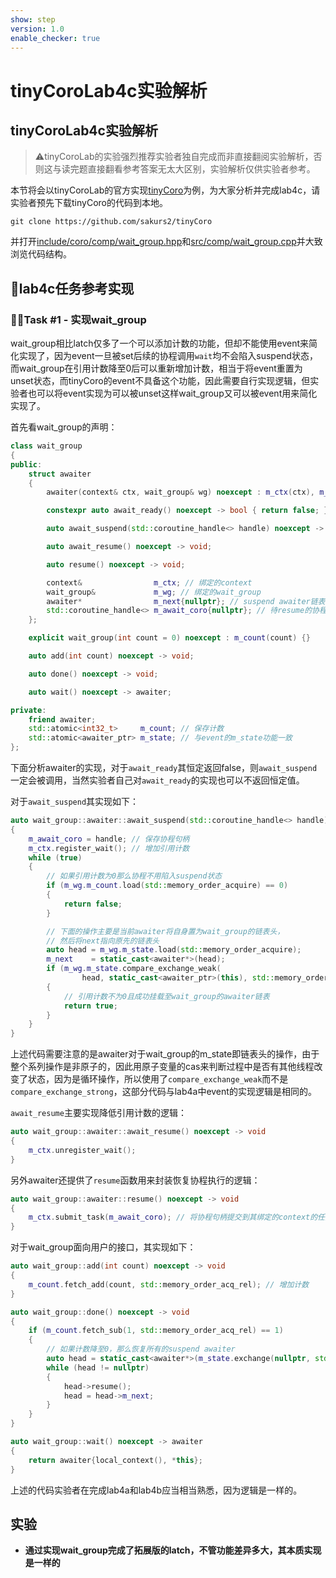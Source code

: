 ```yaml
---
show: step
version: 1.0
enable_checker: true
---
```


# tinyCoroLab4c实验解析

## tinyCoroLab4c实验解析

> ⚠️tinyCoroLab的实验强烈推荐实验者独自完成而非直接翻阅实验解析，否则这与读完题直接翻看参考答案无太大区别，实验解析仅供实验者参考。

本节将会以tinyCoroLab的官方实现[tinyCoro](https://github.com/sakurs2/tinyCoro)为例，为大家分析并完成lab4c，请实验者预先下载tinyCoro的代码到本地。

```shell
git clone https://github.com/sakurs2/tinyCoro
```

并打开[include/coro/comp/wait_group.hpp](https://github.com/sakurs2/tinyCoroLab/blob/master/include/coro/comp/wait_group.hpp)和[src/comp/wait_group.cpp](https://github.com/sakurs2/tinyCoroLab/blob/master/src/comp/wait_group.cpp)并大致浏览代码结构。

## 📖lab4c任务参考实现

### 🧑‍💻Task #1 - 实现wait_group

wait_group相比latch仅多了一个可以添加计数的功能，但却不能使用event来简化实现了，因为event一旦被set后续的协程调用`wait`均不会陷入suspend状态，而wait_group在引用计数降至0后可以重新增加计数，相当于将event重置为unset状态，而tinyCoro的event不具备这个功能，因此需要自行实现逻辑，但实验者也可以将event实现为可以被unset这样wait_group又可以被event用来简化实现了。

首先看wait_group的声明：

```cpp
class wait_group
{
public:
    struct awaiter
    {
        awaiter(context& ctx, wait_group& wg) noexcept : m_ctx(ctx), m_wg(wg) {}

        constexpr auto await_ready() noexcept -> bool { return false; }

        auto await_suspend(std::coroutine_handle<> handle) noexcept -> bool;

        auto await_resume() noexcept -> void;

        auto resume() noexcept -> void;

        context&                m_ctx; // 绑定的context
        wait_group&             m_wg; // 绑定的wait_group
        awaiter*                m_next{nullptr}; // suspend awaiter链表的next指针
        std::coroutine_handle<> m_await_coro{nullptr}; // 待resume的协程句柄
    };

    explicit wait_group(int count = 0) noexcept : m_count(count) {}

    auto add(int count) noexcept -> void;

    auto done() noexcept -> void;

    auto wait() noexcept -> awaiter;

private:
    friend awaiter;
    std::atomic<int32_t>     m_count; // 保存计数
    std::atomic<awaiter_ptr> m_state; // 与event的m_state功能一致
};
```

下面分析awaiter的实现，对于`await_ready`其恒定返回false，则`await_suspend`一定会被调用，当然实验者自己对`await_ready`的实现也可以不返回恒定值。

对于`await_suspend`其实现如下：

```cpp
auto wait_group::awaiter::await_suspend(std::coroutine_handle<> handle) noexcept -> bool
{
    m_await_coro = handle; // 保存协程句柄
    m_ctx.register_wait(); // 增加引用计数
    while (true)
    {
        // 如果引用计数为0那么协程不用陷入suspend状态
        if (m_wg.m_count.load(std::memory_order_acquire) == 0)
        {
            return false;
        }

        // 下面的操作主要是当前awaiter将自身置为wait_group的链表头，
        // 然后将next指向原先的链表头
        auto head = m_wg.m_state.load(std::memory_order_acquire);
        m_next    = static_cast<awaiter*>(head);
        if (m_wg.m_state.compare_exchange_weak(
                head, static_cast<awaiter_ptr>(this), std::memory_order_acq_rel, std::memory_order_relaxed))
        {
            // 引用计数不为0且成功挂载至wait_group的awaiter链表
            return true;
        }
    }
}
```

上述代码需要注意的是awaiter对于wait_group的m_state即链表头的操作，由于整个系列操作是非原子的，因此用原子变量的cas来判断过程中是否有其他线程改变了状态，因为是循环操作，所以使用了`compare_exchange_weak`而不是`compare_exchange_strong`，这部分代码与lab4a中event的实现逻辑是相同的。

`await_resume`主要实现降低引用计数的逻辑：

```cpp
auto wait_group::awaiter::await_resume() noexcept -> void
{
    m_ctx.unregister_wait();
}
```

另外awaiter还提供了`resume`函数用来封装恢复协程执行的逻辑：

```cpp
auto wait_group::awaiter::resume() noexcept -> void
{
    m_ctx.submit_task(m_await_coro); // 将协程句柄提交到其绑定的context的任务队列
}
```

对于wait_group面向用户的接口，其实现如下：

```cpp
auto wait_group::add(int count) noexcept -> void
{
    m_count.fetch_add(count, std::memory_order_acq_rel); // 增加计数
}

auto wait_group::done() noexcept -> void
{
    if (m_count.fetch_sub(1, std::memory_order_acq_rel) == 1)
    {
        // 如果计数降至0，那么恢复所有的suspend awaiter
        auto head = static_cast<awaiter*>(m_state.exchange(nullptr, std::memory_order_acq_rel));
        while (head != nullptr)
        {
            head->resume();
            head = head->m_next;
        }
    }
}

auto wait_group::wait() noexcept -> awaiter
{
    return awaiter{local_context(), *this};
}
```

上述的代码实验者在完成lab4a和lab4b应当相当熟悉，因为逻辑是一样的。

## 实验

- **通过实现wait_group完成了拓展版的latch，不管功能差异多大，其本质实现是一样的**
